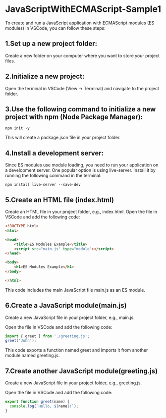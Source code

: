 # JavaScriptWithECMAScript-Sample1

To create and run a JavaScript application with ECMAScript modules (ES modules) in VSCode, you can follow these steps:

## 1.Set up a new project folder: 

Create a new folder on your computer where you want to store your project files.

## 2.Initialize a new project: 

Open the terminal in VSCode (View -> Terminal) and navigate to the project folder.

## 3.Use the following command to initialize a new project with npm (Node Package Manager):
```
npm init -y
```
This will create a package.json file in your project folder.

## 4.Install a development server: 

Since ES modules use module loading, you need to run your application on a development server. One popular option is using live-server. Install it by running the following command in the terminal:
```
npm install live-server --save-dev
```
## 5.Create an HTML file (index.html) 

Create an HTML file in your project folder, e.g., index.html. Open the file in VSCode and add the following code:

```html
<!DOCTYPE html>
<html>

<head>
    <title>ES Modules Example</title>
    <script src="main.js" type="module"></script>
</head>

<body>
    <h1>ES Modules Example</h1>
</body>

</html>
```

This code includes the main JavaScript file main.js as an ES module.

## 6.Create a JavaScript module(main.js) 

Create a new JavaScript file in your project folder, e.g., main.js.

Open the file in VSCode and add the following code:

```javascript
import { greet } from './greeting.js';
greet('John');
```
This code exports a function named greet and imports it from another module named greeting.js.

## 7.Create another JavaScript module(greeting.js)

Create a new JavaScript file in your project folder, e.g., greeting.js. 

Open the file in VSCode and add the following code:

```javascript
export function greet(name) {
  console.log(`Hello, ${name}!`);
}
```
